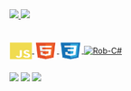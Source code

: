
<div>
  <a href="[https://github.com/RobsonMatosJunior](https://github.com/RobsonMatosJunior)">
  <img height="130em" src="https://github-readme-stats.vercel.app/api?username=RobsonMatosJunior&show_icons=true&theme=github_dark&include_all_commits=true&count_private=true"/>
  <img height="130em" src="https://github-readme-stats.vercel.app/api/top-langs/?username=RobsonMatosJunior&layout=compact&langs_count=7&theme=github_dark"/>
</div>

###

<div style="display: inline_block"><br>
  <img align="center" alt="Rob-Js" height="30" width="40" src="https://raw.githubusercontent.com/devicons/devicon/master/icons/javascript/javascript-plain.svg">
  <img align="center" alt="Rob-HTML" height="30" width="40" src="https://raw.githubusercontent.com/devicons/devicon/master/icons/html5/html5-original.svg">
  <img align="center" alt="Rob-CSS" height="30" width="40" src="https://raw.githubusercontent.com/devicons/devicon/master/icons/css3/css3-original.svg">
  <img align="center" alt="Rob-C#" height="30" width="40" src="https://cdn.jsdelivr.net/gh/devicons/devicon/icons/csharp/csharp-original.svg"/>
</div>

###

<div>
  <a href = "mailto:robsonjr819@gmail.com"><img src="https://img.shields.io/badge/-Gmail-%23333?style=for-the-badge&logo=gmail&logoColor=white" target="_blank"></a>
  <a href="https://www.linkedin.com/in/robson-matos-junior/" target="_blank"><img src="https://img.shields.io/badge/-LinkedIn-%230077B5?style=for-the-badge&logo=linkedin&logoColor=white" target="_blank"></a>
 <a href="https://discord.gg/CYWNGRCs" target="_blank"><img src="https://img.shields.io/badge/Discord-7289DA?style=for-the-badge&logo=discord&logoColor=white"target="_blank"><a/>
</div>

<div>

